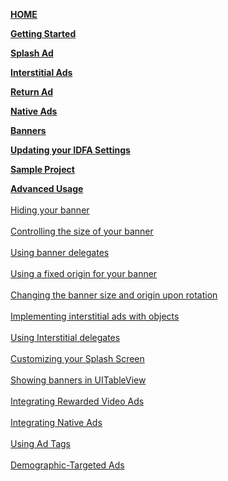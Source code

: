 [**HOME**](iOS-InApp-Documentation)

[**Getting Started**](iOS-InApp-Documentation#gettingStarted)

[**Splash Ad**](iOS-InApp-Documentation#splash-ads)

[**Interstitial Ads**](iOS-InApp-Documentation#interstitial)

[**Return Ad**](iOS-InApp-Documentation#return-ads)

[**Native Ads**](iOS-InApp-Documentation#Native)

[**Banners**](iOS-InApp-Documentation#banners)

[**Updating your IDFA Settings**](iOS-InApp-Documentation#IDFA)

[**Sample Project**](iOS-InApp-Documentation#SampleProject)

[**Advanced Usage**](ios-advanced-usage)<br></br>
[Hiding your banner](ios-advanced-usage#hide-banner)<br></br> 
[Controlling the size of your banner](ios-advanced-usage#ControllingBannerSize)<br></br> 
[Using banner delegates](ios-advanced-usage#UsingBannerDelegates)<br></br> 
[Using a fixed origin for your banner](ios-advanced-usage#UsingFixedOriginBanner)<br></br> 
[Changing the banner size and origin upon rotation](ios-advanced-usage#ChangingBanner)<br></br> 
[Implementing interstitial ads with objects](ios-advanced-usage#UsingInterstitialObjects)<br></br> 
[Using Interstitial delegates](ios-advanced-usage#UsingInterstitialDelegate)<br></br> 
[Customizing your Splash Screen](ios-advanced-usage#CustomizingSplashScreen)<br></br> 
[Showing banners in UITableView](ios-advanced-usage#table-view)<br></br> 
[Integrating Rewarded Video Ads](ios-advanced-usage#integrating-rewarded-video-ads)<br></br> 
[Integrating Native Ads](ios-advanced-usage#using-native-ads)<br></br> 
[Using Ad Tags](ios-advanced-usage#using-ad-tags)<br></br> 
[Demographic-Targeted Ads](ios-advanced-usage#Demographic)<br></br> 